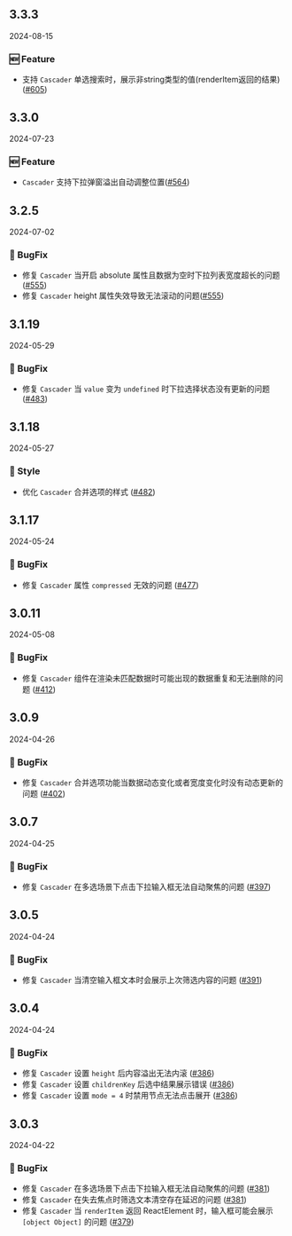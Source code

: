 ## 3.3.3
2024-08-15

### 🆕 Feature
- 支持 `Cascader` 单选搜索时，展示非string类型的值(renderItem返回的结果) ([#605](https://github.com/sheinsight/shineout-next/pull/605))


## 3.3.0
2024-07-23

### 🆕 Feature
- `Cascader` 支持下拉弹窗溢出自动调整位置([#564](https://github.com/sheinsight/shineout-next/pull/564))

## 3.2.5
2024-07-02

### 🐞 BugFix

- 修复 `Cascader` 当开启 absolute 属性且数据为空时下拉列表宽度超长的问题([#555](https://github.com/sheinsight/shineout-next/pull/555))
- 修复 `Cascader` height 属性失效导致无法滚动的问题([#555](https://github.com/sheinsight/shineout-next/pull/555))

## 3.1.19
2024-05-29

### 🐞 BugFix

- 修复 `Cascader` 当 `value` 变为 `undefined` 时下拉选择状态没有更新的问题 ([#483](https://github.com/sheinsight/shineout-next/pull/483))


## 3.1.18
2024-05-27

### 💅 Style

- 优化 `Cascader` 合并选项的样式 ([#482](https://github.com/sheinsight/shineout-next/pull/482))

## 3.1.17
2024-05-24

### 🐞 BugFix

- 修复 `Cascader` 属性 `compressed` 无效的问题 ([#477](https://github.com/sheinsight/shineout-next/pull/477))

## 3.0.11
2024-05-08

### 🐞 BugFix
- 修复 `Cascader` 组件在渲染未匹配数据时可能出现的数据重复和无法删除的问题 ([#412](https://github.com/sheinsight/shineout-next/pull/412))

## 3.0.9
2024-04-26

### 🐞 BugFix

- 修复 `Cascader` 合并选项功能当数据动态变化或者宽度变化时没有动态更新的问题  ([#402](https://github.com/sheinsight/shineout-next/pull/402))

## 3.0.7
2024-04-25

### 🐞 BugFix

- 修复 `Cascader` 在多选场景下点击下拉输入框无法自动聚焦的问题 ([#397](https://github.com/sheinsight/shineout-next/pull/397))

## 3.0.5
2024-04-24

### 🐞 BugFix

- 修复 `Cascader` 当清空输入框文本时会展示上次筛选内容的问题 ([#391](https://github.com/sheinsight/shineout-next/pull/391))

## 3.0.4
2024-04-24

### 🐞 BugFix

- 修复 `Cascader` 设置 `height` 后内容溢出无法内滚  ([#386](https://github.com/sheinsight/shineout-next/pull/386))
- 修复 `Cascader` 设置 `childrenKey` 后选中结果展示错误 ([#386](https://github.com/sheinsight/shineout-next/pull/386))
- 修复 `Cascader` 设置 `mode = 4` 时禁用节点无法点击展开 ([#386](https://github.com/sheinsight/shineout-next/pull/386))

## 3.0.3
2024-04-22

### 🐞 BugFix

- 修复 `Cascader` 在多选场景下点击下拉输入框无法自动聚焦的问题  ([#381](https://github.com/sheinsight/shineout-next/pull/381))
- 修复 `Cascader` 在失去焦点时筛选文本清空存在延迟的问题  ([#381](https://github.com/sheinsight/shineout-next/pull/381))
- 修复 `Cascader` 当 `renderItem` 返回 ReactElement 时，输入框可能会展示 `[object Object]` 的问题  ([#379](https://github.com/sheinsight/shineout-next/pull/379))
